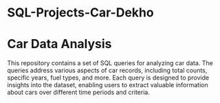 # SQL-Projects-Car-Dekho

# Car Data Analysis

This repository contains a set of SQL queries for analyzing car data. The queries address various aspects of car records, including total counts, specific years, fuel types, and more. Each query is designed to provide insights into the dataset, enabling users to extract valuable information about cars over different time periods and criteria.
